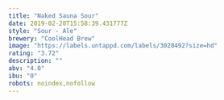 ```yaml
---
title: "Naked Sauna Sour"
date: 2019-02-20T15:58:39.431777Z
style: "Sour - Ale"
brewery: "CoolHead Brew"
image: "https://labels.untappd.com/labels/3028492?size=hd"
rating: "3.72"
description: ""
abv: "4.0"
ibu: "0"
robots: noindex,nofollow
---
```


